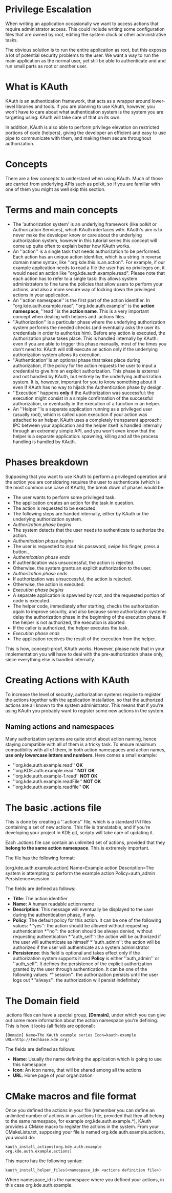 # Privilege Escalation

When writing an application occasionally we want to access actions that require administrator access. This could include writing some configuration files that are owned by root, editing the system clock or other administrative tasks.

The obvious solution is to run the entire application as root, but this exposes a lot of potential security problems to the user. We want a way to run the main application as the normal user, yet still be able to authenticate and and run small parts as root or another user.

# What is KAuth

KAuth is an authentication framework, that acts as a wrapper around lower-level libraries and tools. If you are planning to use KAuth, however, you won't have to care about what authentication system is the system you are targeting using: KAuth will take care of that on its own.

In addition, KAuth is also able to perform privilege elevation on restricted portions of code (helpers), giving the developer an efficient and easy to use pipe to communicate with them, and making them secure throughout authorization.

# Concepts
There are a few concepts to understand when using KAuth. Much of those are carried from underlying APIs such as polkit, so if you are familiar with one of them you might as well skip this section.

# Terms and main concepts
* The 'authorization system' is an underlying framework (like polkit or Authorization Services), which KAuth interfaces with. KAuth's aim is to never make the developer know or care about the underlying authorization system, however in this tutorial series this concept will come up quite often to explain better how KAuth works.
* An ''action'' is a single task that needs authorization to be performed. Each action has an unique action identifier, which is a string in reverse domain name syntax, like ''org.kde.this.is.an.action''. For example, if our example application needs to read a file the user has no privileges on, it would need an action like "org.kde.auth.example.read". Please note that each action has to refer to a single task: this allows system administrators to fine tune the policies that allow users to perform your actions, and also a more secure way of locking down the privileged actions in your application.
* An ''action namespace'' is the first part of the action identifier. In "org.kde.auth.example.read", ''org.kde.auth.example'' is the **action namespace**, ''read'' is the **action name**. This is a very important concept when dealing with helpers and .actions files.
* ''Authorization'' is a particular phase where the underlying authorization system performs the needed checks (and eventually asks the user its credentials in order to authorize him). Before any action is executed, the Authorization phase takes place. This is handled internally by KAuth: even if you are able to trigger this phase manually, most of the times you don't need to: KAuth will still execute an action only if the underlying authorization system allows its execution.
* ''Authentication''is an optional phase that takes place during authorization, if the policy for the action requests the user to input a credential to give him an explicit authorization. This phase is external and not handled by KAuth, but entirely by the underlying authorization system. It is, however, important for you to know something about it even if KAuth has no way to hijack the Authentication phase by design.
* ''Execution'' happens **only** if the Authorization was successful: the execution might consist in a simple confirmation of the successful authorization, or eventually in the execution of a function in an helper.
* An ''Helper ''is a separate application running as a privileged user (usually root), which is called upon execution if your action was attached to an helper. KAuth uses a completely transparent approach: IPC between your application and the helper itself is handled internally through an extremely simple API, and you won't even know that the helper is a separate application: spawning, killing and all the process handling is handled by KAuth.

# Phases breakdown
Supposing that you want to use KAuth to perform a privileged operation and the action you are considering requires the user to authenticate (which is the most common use case of KAuth), the break down of phases would be:

* The user wants to perform some privileged task.
* The application creates an action for the task in question.
* The action is requested to be executed.
* The following steps are handed internally, either by KAuth or the underlying authorization system.
* *Authorization phase begins*
* The system detects that the user needs to authenticate to authorize the action.
* *Authentication phase begins*
* The user is requested to input his password, swipe his finger, press a button...
* *Authentication phase ends*
* If authentication was unsuccessful, the action is rejected.
* Otherwise, the system grants an explicit authorization to the user.
* *Authorization phase ends*
* If authorization was unsuccessful, the action is rejected.
* Otherwise, the action is executed.
* *Execution phase begins*
* A separate application is spawned by root, and the requested portion of code is executed.
* The helper code, immediately after starting, checks the authorization again to improve security, and also because some authorization systems delay the authorization phase in the beginning of the execution phase. If the helper is not authorized, the execution is aborted.
* If the caller is authorized, the helper executes the task.
* *Execution phase ends*
* The application receives the result of the execution from the helper.

This is how, concept-proof, KAuth works. However, please note that in your implementation you will have to deal with the pre-authorization phase only, since everything else is handled internally.

# Creating Actions with KAuth
To increase the level of security, authorization systems require to register the actions together with the application installation, so that the authorized actions are all known to the system administrator. This means that if you're using KAuth you probably want to register some new actions in the system.

## Naming actions and namespaces
Many authorization systems are quite strict about action naming, hence staying compatible with all of them is a tricky task. To ensure maximum compatibility with all of them, in both action namespaces and action names, **use only lowercase letters and numbers**. Here comes a small example:

* ''org.kde.auth.example.read'' **OK**
* ''org.KDE.auth.example.read'' **NOT OK**
* ''org.kde.auth.example-1.read'' **NOT OK**
* ''org.kde.auth.example.readFile'' **NOT OK**
* ''org.kde.auth.example.readfile'' **OK**

# The basic .actions file
This is done by creating a ''.actions'' file, which is a standard INI files containing a set of new actions. This file is translatable, and if you're developing your project in KDE git, scripty will take care of updating it.

Each .actions file can contain an unlimited set of actions, provided that they **belong to the same action namespace**. This is extremely important.

The file has the following format:

 [org.kde.auth.example.action]
 Name=Example action
 Description=The system is attempting to perform the example action
 Policy=auth_admin
 Persistence=session

The fields are defined as follows:

* **Title**: The action identifier
* **Name**: A human readable action name
* **Description**: This message will eventually be displayed to the user during the authentication phase, if any.
* **Policy**: The default policy for this action. It can be one of the following values:
  *''yes'': the action should be allowed without requesting authentication
  *''no'': the action should be always denied, without requesting authentication
  *''auth_self'': the action will be authorized if the user will authenticate as himself
  *''auth_admin'': the action will be authorized if the user will authenticate as a system administrator
* **Persistence**: this field is optional and takes effect only if the authorization system supports it and **Policy** is either ''auth_admin'' or ''auth_self''. It defines the persistence of the explicit authorization granted by the user through authentication. It can be one of the following values:
  *''session'': the authorization persists until the user logs out
  *''always'': the authorization will persist indefinitely

# The Domain field
.actions files can have a special group, **[Domain]**, under which you can give out some more information about the action namespace you're defining. This is how it looks (all fields are optional):

``
[Domain]
 Name=The KAuth example series
 Icon=kauth-example
 URL=http://techbase.kde.org/
``

The fields are defined as follows:

* **Name**: Usually the name defining the application which is going to use this namespace
* **Icon**: An icon name, that will be shared among all the actions
* **URL**: Home page of your organization

# CMake macros and file format
Once you defined the actions in your file (remember you can define an unlimited number of actions in an .actions file, provided that they all belong to the same namespace, for example org.kde.auth.example.*), KAuth provides a CMake macro to register the actions in the system. From your CMakeLists.txt, supposing your file is named org.kde.auth.example.actions, you would do:

``
kauth_install_actions(org.kde.auth.example org.kde.auth.example.actions)
``

This macro has the following syntax:

``
kauth_install_helper_files(<namespace_id> <actions definition file>)
``

Where namespace_id is the namespace where you defined your actions, in this case org.kde.auth.example.
